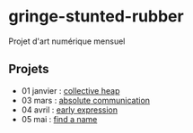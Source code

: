 # gringe-stunted-rubber
Projet d'art numérique mensuel

## Projets

 - 01 janvier : [collective heap](01.janvier%20-%20collective%20heap)
 - 03 mars : [absolute communication](03.mars%20-%20absolute%20communication)
 - 04 avril : [early expression](04.avril%20-%20early%20expression)
 - 05 mai : [find a name](05.mai%20-)


